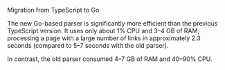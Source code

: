 Migration from TypeScript to Go

The new Go-based parser is significantly more efficient than the previous TypeScript version. It uses only about 1% CPU and 3–4 GB of RAM, processing a page with a large number of links in approximately 2.3 seconds (compared to 5–7 seconds with the old parser).

In contrast, the old parser consumed 4–7 GB of RAM and 40–90% CPU.
